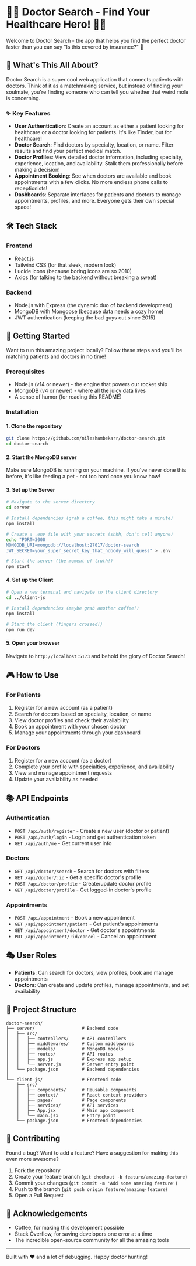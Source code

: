 # 👨‍⚕️ Doctor Search - Find Your Healthcare Hero! 🦸‍♀️

Welcome to Doctor Search - the app that helps you find the perfect doctor faster than you can say "Is this covered by insurance?" 💉

## 🌟 What's This All About?

Doctor Search is a super cool web application that connects patients with doctors. Think of it as a matchmaking service, but instead of finding your soulmate, you're finding someone who can tell you whether that weird mole is concerning.

### ✨ Key Features

- **User Authentication**: Create an account as either a patient looking for healthcare or a doctor looking for patients. It's like Tinder, but for healthcare!
- **Doctor Search**: Find doctors by specialty, location, or name. Filter results and find your perfect medical match.
- **Doctor Profiles**: View detailed doctor information, including specialty, experience, location, and availability. Stalk them professionally before making a decision!
- **Appointment Booking**: See when doctors are available and book appointments with a few clicks. No more endless phone calls to receptionists!
- **Dashboards**: Separate interfaces for patients and doctors to manage appointments, profiles, and more. Everyone gets their own special space!

## 🛠️ Tech Stack

### Frontend
- React.js
- Tailwind CSS (for that sleek, modern look)
- Lucide icons (because boring icons are so 2010)
- Axios (for talking to the backend without breaking a sweat)

### Backend
- Node.js with Express (the dynamic duo of backend development)
- MongoDB with Mongoose (because data needs a cozy home)
- JWT authentication (keeping the bad guys out since 2015)

## 🚀 Getting Started

Want to run this amazing project locally? Follow these steps and you'll be matching patients and doctors in no time!

### Prerequisites

- Node.js (v14 or newer) - the engine that powers our rocket ship
- MongoDB (v4 or newer) - where all the juicy data lives
- A sense of humor (for reading this README)

### Installation

#### 1. Clone the repository
```bash
git clone https://github.com/nileshambekarr/doctor-search.git
cd doctor-search
```

#### 2. Start the MongoDB server
Make sure MongoDB is running on your machine. If you've never done this before, it's like feeding a pet - not too hard once you know how!

#### 3. Set up the Server
```bash
# Navigate to the server directory
cd server

# Install dependencies (grab a coffee, this might take a minute)
npm install

# Create a .env file with your secrets (shhh, don't tell anyone)
echo "PORT=3000
MONGODB_URI=mongodb://localhost:27017/doctor-search
JWT_SECRET=your_super_secret_key_that_nobody_will_guess" > .env

# Start the server (the moment of truth!)
npm start
```

#### 4. Set up the Client
```bash
# Open a new terminal and navigate to the client directory
cd ../client-js

# Install dependencies (maybe grab another coffee?)
npm install

# Start the client (fingers crossed!)
npm run dev
```

#### 5. Open your browser
Navigate to `http://localhost:5173` and behold the glory of Doctor Search!

## 🎮 How to Use

### For Patients
1. Register for a new account (as a patient)
2. Search for doctors based on specialty, location, or name
3. View doctor profiles and check their availability
4. Book an appointment with your chosen doctor
5. Manage your appointments through your dashboard

### For Doctors
1. Register for a new account (as a doctor)
2. Complete your profile with specialties, experience, and availability
3. View and manage appointment requests
4. Update your availability as needed

## 📚 API Endpoints

### Authentication
- `POST /api/auth/register` - Create a new user (doctor or patient)
- `POST /api/auth/login` - Login and get authentication token
- `GET /api/auth/me` - Get current user info

### Doctors
- `GET /api/doctor/search` - Search for doctors with filters
- `GET /api/doctor/:id` - Get a specific doctor's profile
- `POST /api/doctor/profile` - Create/update doctor profile
- `GET /api/doctor/profile` - Get logged-in doctor's profile

### Appointments
- `POST /api/appointment` - Book a new appointment
- `GET /api/appointment/patient` - Get patient's appointments
- `GET /api/appointment/doctor` - Get doctor's appointments
- `PUT /api/appointment/:id/cancel` - Cancel an appointment

## 🎭 User Roles

- **Patients**: Can search for doctors, view profiles, book and manage appointments
- **Doctors**: Can create and update profiles, manage appointments, and set availability

## 🌈 Project Structure

```
doctor-search/
├── server/                  # Backend code
│   ├── src/
│   │   ├── controllers/     # API controllers
│   │   ├── middlewares/     # Custom middlewares
│   │   ├── models/          # MongoDB models
│   │   ├── routes/          # API routes
│   │   ├── app.js           # Express app setup
│   │   └── server.js        # Server entry point
│   └── package.json         # Backend dependencies
│
└── client-js/               # Frontend code
    ├── src/
    │   ├── components/      # Reusable components
    │   ├── context/         # React context providers
    │   ├── pages/           # Page components
    │   ├── services/        # API services
    │   ├── App.jsx          # Main app component
    │   └── main.jsx         # Entry point
    └── package.json         # Frontend dependencies
```

## 🤝 Contributing

Found a bug? Want to add a feature? Have a suggestion for making this even more awesome? 

1. Fork the repository
2. Create your feature branch (`git checkout -b feature/amazing-feature`)
3. Commit your changes (`git commit -m 'Add some amazing feature'`)
4. Push to the branch (`git push origin feature/amazing-feature`)
5. Open a Pull Request

<!-- ## 📝 License

This project is licensed under the MIT License - see the LICENSE file for details. -->

## 🙏 Acknowledgements

- Coffee, for making this development possible
- Stack Overflow, for saving developers one error at a time
- The incredible open-source community for all the amazing tools

---

Built with ❤️ and a lot of debugging. Happy doctor hunting!
